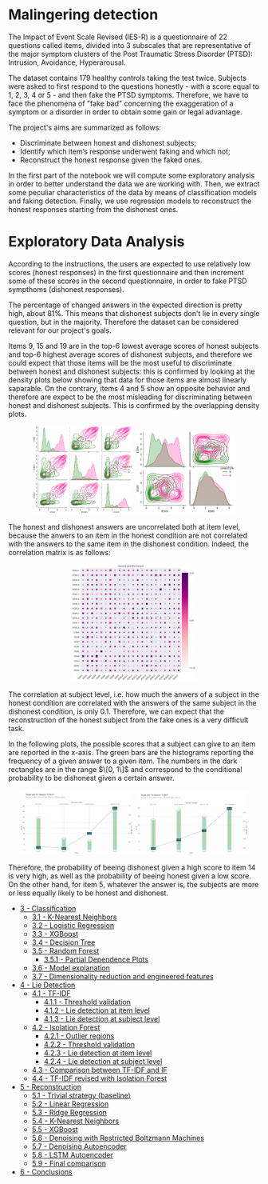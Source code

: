 # Malingering detection

The Impact of Event Scale Revised (IES-R) is a questionnaire of 22 questions called items, divided into 3 subscales that are representative of the major symptom clusters of the Post Traumatic Stress Disorder (PTSD): Intrusion, Avoidance, Hyperarousal.

The dataset contains 179 healthy controls taking the test twice. Subjects were asked to first respond to the questions honestly - with a score equal to 1, 2, 3, 4 or 5 - and then fake the PTSD symptoms. Therefore, we have to face the phenomena of "fake bad" concerning the exaggeration of a symptom or a disorder in order to obtain some gain or legal advantage.

The project's aims are summarized as follows:
- Discriminate between honest and dishonest subjects;
- Identify which item’s response underwent faking and which not;
- Reconstruct the honest response given the faked ones.

In the first part of the notebook we will compute some exploratory analysis in order to better understand the data we are working with. Then, we extract some peculiar characteristics of the data by means of classification models and faking detection. Finally, we use regression models to reconstruct the honest responses starting from the dishonest ones.

# Exploratory Data Analysis

According to the instructions, the users are expected to use relatively low scores (honest responses) in the first questionnaire and then increment some of these scores in the second questionnaire, in order to fake PTSD sympthoms (dishonest responses). 

The percentage of changed answers in the expected direction is pretty high, about 81%. This means that dishonest subjects don't lie in every single question, but in the majority. Therefore the dataset can be considered relevant for our project's goals.

Items 9, 15 and 19 are in the top-6 lowest average scores of honest subjects and top-6 highest average scores of dishonest subjects, and therefore we could expect that those items will be the most useful to discriminate between honest and dishonest subjects: this is confirmed by looking at the density plots below showing that data for those items are almost linearly saparable. On the contrary, items 4 and 5 show an opposite behavior and therefore are expect to be the most misleading for discriminating between honest and dishonest subjects. This is confirmed by the overlapping density plots.

<p align="center">
  <img src="https://github.com/silviapoletti/Malingering-detection/blob/51a723b352778bf52ab7d8c3e4367eb95a0717dd/plots/separable_density_plots.png" width="40%"/>
   <img src="https://github.com/silviapoletti/Malingering-detection/blob/51a723b352778bf52ab7d8c3e4367eb95a0717dd/plots/overlapping_density_plots.png" width="40%"/>
</p>

The honest and dishonest answers are uncorrelated both at item level, because the anwers to an item in the honest condition are not correlated with the answers to the same item in the dishonest condition. Indeed, the correlation matrix is as follows:

<p align="center">
  <img src="https://github.com/silviapoletti/Malingering-detection/blob/51a723b352778bf52ab7d8c3e4367eb95a0717dd/plots/correlation_matrix.png" width="50%"/>
</p>

The correlation at subject level, i.e. how much the anwers of a subject in the honest condition are correlated with the answers of the same subject in the dishonest condition, is only 0.1. Therefore, we can expect that the reconstruction of the honest subject from the fake ones is a very difficult task.

In the following plots, the possible scores that a subject can give to an item are reported in the x-axis. The green bars are the histograms reporting the frequency of a given answer to a given item. The numbers in the dark rectangles are in the range $\[0, 1\]$ and correspond to the conditional probability to be dishonest given a certain answer.

<p align="center">
  <img src="https://github.com/silviapoletti/Malingering-detection/blob/f0d8f7bb5f442d91e23bd21aa28b1cef54ad34b4/plots/conditional_expectation_item14.png" width="45%"/>
  <img src="https://github.com/silviapoletti/Malingering-detection/blob/f0d8f7bb5f442d91e23bd21aa28b1cef54ad34b4/plots/conditional_expectation_item5.png" width="45%"/>
</p>

Therefore, the probability of beeing dishonest given a high score to item 14 is very high, as well as the probability of beeing honest given a low score. On the other hand, for item 5, whatever the answer is, the subjects are more or less equally likely to be honest and dishonest.

* [3 -  Classification](#scrollTo=KIhvkK6UFV0-&line=1&uniqifier=1)
    * [3.1 - K-Nearest Neighbors](#scrollTo=8OWvApzMcrNn&line=1&uniqifier=1)
    * [3.2 - Logistic Regression](#scrollTo=9EuHI1jDOY_s&line=1&uniqifier=1)
    * [3.3 - XGBoost](#scrollTo=VgRCq1xK1ret&line=1&uniqifier=1)
    * [3.4 - Decision Tree](#scrollTo=ccchgQ15fqiD&line=1&uniqifier=1)
    * [3.5 - Random Forest](#scrollTo=uM3cdRfBi_8Y&line=1&uniqifier=1)
      * [3.5.1 - Partial Dependence Plots](#scrollTo=Z9-0mKejmwfM&line=1&uniqifier=1)
    * [3.6 - Model explanation](#scrollTo=PbOvefY8rNy4&line=1&uniqifier=1)
    * [3.7 - Dimensionality reduction and engineered features](#scrollTo=juSh4sXrLf7u&line=2&uniqifier=1)
* [4 - Lie Detection](#scrollTo=OMGpjoJowgdK&line=1&uniqifier=1)
    * [4.1 - TF-IDF](#scrollTo=uGR1ITXybtfG&line=14&uniqifier=1)
      * [4.1.1 - Threshold validation](#scrollTo=hMgdmRtL0gwH&line=1&uniqifier=1)
      * [4.1.2 - Lie detection at item level](#scrollTo=I7TJd1C23c3g&line=1&uniqifier=1)
      * [4.1.3 - Lie detection at subject level](#scrollTo=tt2b1La43x_8&line=1&uniqifier=1)
    * [4.2 - Isolation Forest](#scrollTo=gz5H3zeirlGO)
      * [4.2.1 - Outlier regions](#scrollTo=wz3hOMZmJnEL&line=1&uniqifier=1)
      * [4.2.2 - Threshold validation](#scrollTo=6OfGMkg-MtF2&line=4&uniqifier=1)
      * [4.2.3 - Lie detection at item level](#scrollTo=15we7MR2M4I5&line=1&uniqifier=1)
      * [4.2.4 - Lie detection at subject level](#scrollTo=psIVG6cxM9UW&line=1&uniqifier=1)
    * [4.3 - Comparison between TF-IDF and IF](#scrollTo=s7WE6NQKVVO4&line=1&uniqifier=1)
    * [4.4 - TF-IDF revised with Isolation Forest](#scrollTo=a7o-hG3pizVd&line=13&uniqifier=1)
* [5 - Reconstruction](#scrollTo=w3-09mOOoBaZ&line=1&uniqifier=1)
  * [5.1 - Trivial strategy (baseline)](#scrollTo=qoTDsufu5NBv)
  * [5.2 - Linear Regression](#scrollTo=RC6wtqlc0BDC&line=1&uniqifier=1)
  * [5.3 - Ridge Regression](#scrollTo=LSBHfXKHuuKb&line=1&uniqifier=1)
  * [5.4 - K-Nearest Neighbors](#scrollTo=OEanfL374WTt&line=1&uniqifier=1)
  * [5.5 - XGBoost](#scrollTo=LTMEcsmZZgJU&line=1&uniqifier=1)
  * [5.6 - Denoising with Restricted Boltzmann Machines](#scrollTo=a4_7twm_AA4q)
  * [5.7 - Denoising Autoencoder](#scrollTo=gfU-X2TAf0hy)
  * [5.8 - LSTM Autoencoder](#scrollTo=-uz4a1uD2zqb)
  * [5.9 - Final comparison](#scrollTo=4aAEG4Ak03ca&line=1&uniqifier=1)
* [6 - Conclusions](#scrollTo=I_KM4XL8EZtF)
